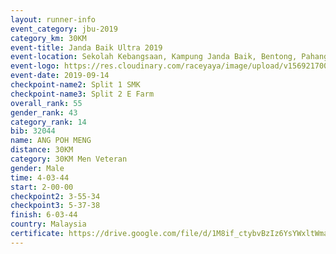 ```yaml
---
layout: runner-info 
event_category: jbu-2019 
category_km: 30KM 
event-title: Janda Baik Ultra 2019  
event-location: Sekolah Kebangsaan, Kampung Janda Baik, Bentong, Pahang, Malaysia 
event-logo: https://res.cloudinary.com/raceyaya/image/upload/v1569217009/logo/janda-baik_vch1pc.jpg 
event-date: 2019-09-14 
checkpoint-name2: Split 1 SMK 
checkpoint-name3: Split 2 E Farm 
overall_rank: 55
gender_rank: 43
category_rank: 14
bib: 32044
name: ANG POH MENG
distance: 30KM
category: 30KM Men Veteran
gender: Male
time: 4-03-44
start: 2-00-00
checkpoint2: 3-55-34
checkpoint3: 5-37-38
finish: 6-03-44
country: Malaysia
certificate: https://drive.google.com/file/d/1M8if_ctybvBzIz6YsYWxltWmaZkriSmi/view?usp=sharing
---
```

